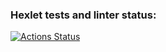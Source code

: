 ### Hexlet tests and linter status:
[![Actions Status](https://github.com/mvlasov1977/python-project-lvl1/workflows/hexlet-check/badge.svg)](https://github.com/mvlasov1977/python-project-lvl1/actions)